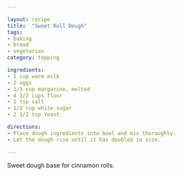 ```yaml
---

layout: recipe
title:  "Sweet Roll Dough"
tags: 
- baking
- bread
- vegetarian
category: topping

ingredients:
- 1 cup warm milk
- 2 eggs
- 1/3 cup margarine, melted
- 4 1/2 cups flour
- 1 tsp salt
- 1/2 cup white sugar
- 2 1/2 tsp Yeast

directions:
- Place dough ingredients into bowl and mix thoroughly. 
- Let the dough rise until it has doubled in size.

---
```


Sweet dough base for cinnamon rolls.